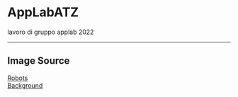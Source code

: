 # AppLabATZ
lavoro di gruppo applab 2022









___
## Image Source

[Robots](https://www.freepik.com/free-vector/bundle-robots-cyborg-set-icons_5754054.htm#query=robot&position=8&from_view=search)   
[Background](https://www.freepik.com/free-vector/interior-living-room-with-tv-night_8433564.htm#query=home%20background&from_query=casa%20background&position=19&from_view=search)
